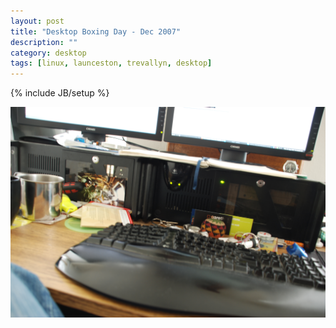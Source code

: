 ```yaml
---
layout: post
title: "Desktop Boxing Day - Dec 2007"
description: ""
category: desktop
tags: [linux, launceston, trevallyn, desktop]
---
```

{% include JB/setup %}

![Desktop in Trevallyn, boxing day 2007](/assets/files/20071226.jpg)
